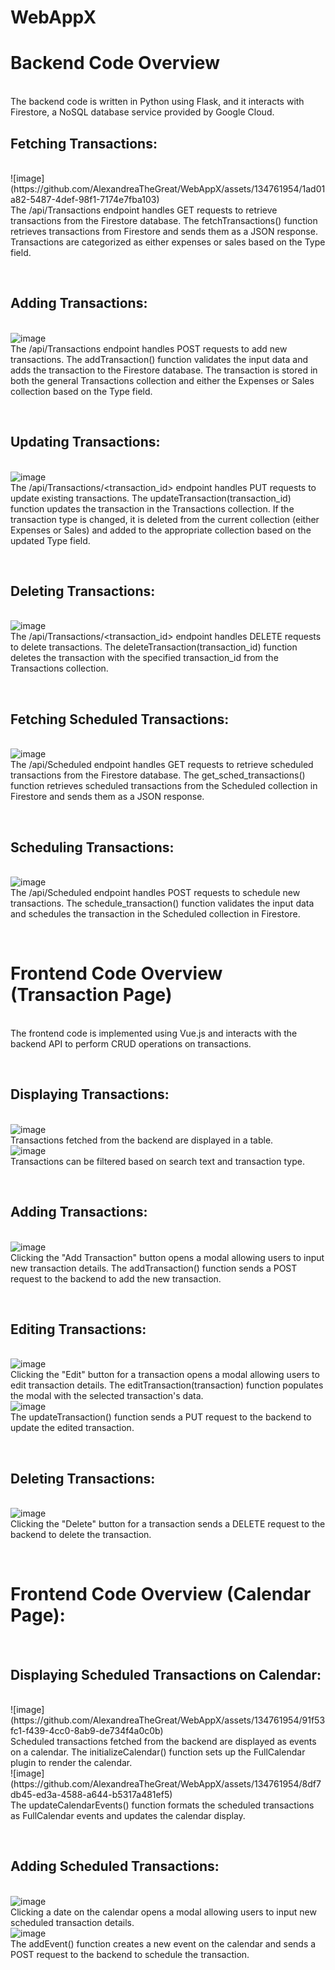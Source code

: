 # WebAppX

<h1>Backend Code Overview</h1><br>
The backend code is written in Python using Flask, and it interacts with Firestore, a NoSQL database service provided by Google Cloud.
<h2>Fetching Transactions:</h2><br>
![image](https://github.com/AlexandreaTheGreat/WebAppX/assets/134761954/1ad01a82-5487-4def-98f1-7174e7fba103) <br>
The /api/Transactions endpoint handles GET requests to retrieve transactions from the Firestore database.
The fetchTransactions() function retrieves transactions from Firestore and sends them as a JSON response. Transactions are categorized as either expenses or sales based on the Type field.

<br><h2>Adding Transactions:</h2><br>
![image](https://github.com/AlexandreaTheGreat/WebAppX/assets/134761954/3281e3c7-08dd-43e4-86af-19d7a7dbdbc0) <br>
The /api/Transactions endpoint handles POST requests to add new transactions.
The addTransaction() function validates the input data and adds the transaction to the Firestore database. The transaction is stored in both the general Transactions collection and either the Expenses or Sales collection based on the Type field.

<br><h2>Updating Transactions:</h2><br>
![image](https://github.com/AlexandreaTheGreat/WebAppX/assets/134761954/107d542e-5237-44ff-8e07-7cd693c7d77d) <br>
The /api/Transactions/<transaction_id> endpoint handles PUT requests to update existing transactions.
The updateTransaction(transaction_id) function updates the transaction in the Transactions collection. If the transaction type is changed, it is deleted from the current collection (either Expenses or Sales) and added to the appropriate collection based on the updated Type field.

<br><h2>Deleting Transactions:</h2><br>
![image](https://github.com/AlexandreaTheGreat/WebAppX/assets/134761954/d1e3b618-e19e-4a4f-8cdf-1778191b7271) <br>
The /api/Transactions/<transaction_id> endpoint handles DELETE requests to delete transactions.
The deleteTransaction(transaction_id) function deletes the transaction with the specified transaction_id from the Transactions collection.

<br><h2>Fetching Scheduled Transactions:</h2><br>
![image](https://github.com/AlexandreaTheGreat/WebAppX/assets/134761954/6f7c328b-26df-43fb-90f3-d8ebddf303a2) <br>
The /api/Scheduled endpoint handles GET requests to retrieve scheduled transactions from the Firestore database.
The get_sched_transactions() function retrieves scheduled transactions from the Scheduled collection in Firestore and sends them as a JSON response.

<br><h2>Scheduling Transactions:</h2><br>
![image](https://github.com/AlexandreaTheGreat/WebAppX/assets/134761954/22a93846-cda3-4f03-b756-590c8041f408) <br>
The /api/Scheduled endpoint handles POST requests to schedule new transactions.
The schedule_transaction() function validates the input data and schedules the transaction in the Scheduled collection in Firestore.

<br><h1>Frontend Code Overview (Transaction Page)</h1><br>
The frontend code is implemented using Vue.js and interacts with the backend API to perform CRUD operations on transactions.

<br><h2>Displaying Transactions:</h2><br>
![image](https://github.com/AlexandreaTheGreat/WebAppX/assets/134761954/e7f78327-975b-405b-b7aa-f73e97ea61c5) <br>
Transactions fetched from the backend are displayed in a table.<br>
![image](https://github.com/AlexandreaTheGreat/WebAppX/assets/134761954/7f486c95-38ad-4a51-b7a1-839629b8ecfe) <br>
Transactions can be filtered based on search text and transaction type.

<br><h2>Adding Transactions:</h2><br>
![image](https://github.com/AlexandreaTheGreat/WebAppX/assets/134761954/68f50269-ca6e-41b1-99fa-93e6563b241a) <br>
Clicking the "Add Transaction" button opens a modal allowing users to input new transaction details.
The addTransaction() function sends a POST request to the backend to add the new transaction.

<br><h2>Editing Transactions:</h2><br>
![image](https://github.com/AlexandreaTheGreat/WebAppX/assets/134761954/562112a6-5315-4244-9be9-082e53cf2071) <br>
Clicking the "Edit" button for a transaction opens a modal allowing users to edit transaction details.
The editTransaction(transaction) function populates the modal with the selected transaction's data.<br>
![image](https://github.com/AlexandreaTheGreat/WebAppX/assets/134761954/ac39fa91-b7ee-4265-9f4f-592a537f97e1) <br>
The updateTransaction() function sends a PUT request to the backend to update the edited transaction.

<br><h2>Deleting Transactions:</h2><br>
![image](https://github.com/AlexandreaTheGreat/WebAppX/assets/134761954/11d47f33-fef6-4f53-8ee9-9e475ba76f5a) <br>
Clicking the "Delete" button for a transaction sends a DELETE request to the backend to delete the transaction.

<br><h1>Frontend Code Overview (Calendar Page):</h1><br>

<h2>Displaying Scheduled Transactions on Calendar:</h2><br>
![image](https://github.com/AlexandreaTheGreat/WebAppX/assets/134761954/91f53fc1-f439-4cc0-8ab9-de734f4a0c0b) <br>
Scheduled transactions fetched from the backend are displayed as events on a calendar.
The initializeCalendar() function sets up the FullCalendar plugin to render the calendar.<br>
![image](https://github.com/AlexandreaTheGreat/WebAppX/assets/134761954/8df7db45-ed3a-4588-a644-b5317a481ef5) <br>
The updateCalendarEvents() function formats the scheduled transactions as FullCalendar events and updates the calendar display.

<br><h2>Adding Scheduled Transactions:</h2><br>
![image](https://github.com/AlexandreaTheGreat/WebAppX/assets/134761954/c5b50aff-29ef-478b-8fd4-b6a7d3cf13a5) <br>
Clicking a date on the calendar opens a modal allowing users to input new scheduled transaction details.<br>
![image](https://github.com/AlexandreaTheGreat/WebAppX/assets/134761954/07d9185e-3fae-4318-98ba-1b987ec02c9a) <br>
The addEvent() function creates a new event on the calendar and sends a POST request to the backend to schedule the transaction.
